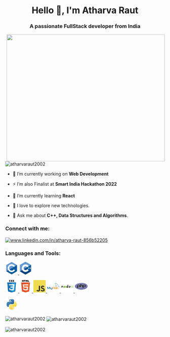 <h1 align="center">Hello 👋, I'm Atharva Raut</h1>
<h3 align="center">A passionate FullStack developer from India</h3>

<p><img align="Right" src="https://img.freepik.com/free-vector/man-working-using-laptop-flat-design_1308-102458.jpg?size=626&ext=jpg&ga=GA1.2.647198670.1671065352&semt=ais" height="400" width="500" /></p>

<p align="left"> <img src="https://komarev.com/ghpvc/?username=atharvaraut2002&label=Profile%20views&color=0e75b6&style=flat" alt="atharvaraut2002" /> </p>

- 🔭 I’m currently working on **Web Development**

- ⚡ I’m also Finalist at **Smart India Hackathon 2022** 

- 🌱 I’m currently learning **React**

- 🔭 I love to explore new technologies.

- 💬 Ask me about **C++, Data Structures and Algorithms**.

<h3 align="left">Connect with me:</h3>
<p align="left"><a href="https://linkedin.com/in/atharva-raut-856b52205" target="_blank"> <img align="center" src="https://raw.githubusercontent.com/rahuldkjain/github-profile-readme-generator/master/src/images/icons/Social/linked-in-alt.svg" alt="www.linkedin.com/in/atharva-raut-856b52205" height="30" width="40" /> </a>
</p>

<h3 align="left">Languages and Tools:</h3>
<p align="left"> <a href="https://www.cprogramming.com/" target="_blank" rel="noreferrer"> <img src="https://raw.githubusercontent.com/devicons/devicon/master/icons/c/c-original.svg" alt="c" width="40" height="40"/> </a> <a href="https://www.w3schools.com/cpp/" target="_blank" rel="noreferrer"> <img src="https://raw.githubusercontent.com/devicons/devicon/master/icons/cplusplus/cplusplus-original.svg" alt="cplusplus" width="40" height="40"/> </a> </p> 
<p><a href="https://www.w3schools.com/css/" target="_blank" rel="noreferrer"> <img src="https://raw.githubusercontent.com/devicons/devicon/master/icons/css3/css3-original-wordmark.svg" alt="css3" width="40" height="40"/> </a> <a href="https://www.w3.org/html/" target="_blank" rel="noreferrer"> <img src="https://raw.githubusercontent.com/devicons/devicon/master/icons/html5/html5-original-wordmark.svg" alt="html5" width="40" height="40"/> </a> <a href="https://developer.mozilla.org/en-US/docs/Web/JavaScript" target="_blank" rel="noreferrer"> <img src="https://raw.githubusercontent.com/devicons/devicon/master/icons/javascript/javascript-original.svg" alt="javascript" width="40" height="40"/> </a> <a href="https://www.mysql.com/" target="_blank" rel="noreferrer"> <img src="https://raw.githubusercontent.com/devicons/devicon/master/icons/mysql/mysql-original-wordmark.svg" alt="mysql" width="40" height="40"/> </a> <a href="https://nodejs.org" target="_blank" rel="noreferrer"> <img src="https://raw.githubusercontent.com/devicons/devicon/master/icons/nodejs/nodejs-original-wordmark.svg" alt="nodejs" width="40" height="40"/> </a> <a href="https://www.php.net" target="_blank" rel="noreferrer"> <img src="https://raw.githubusercontent.com/devicons/devicon/master/icons/php/php-original.svg" alt="php" width="40" height="40"/> </a></p>
<p><a href="https://www.python.org" target="_blank" rel="noreferrer"> <img src="https://raw.githubusercontent.com/devicons/devicon/master/icons/python/python-original.svg" alt="python" width="40" height="40"/> </a> </p>

<p><img align="left" src="https://github-readme-stats.vercel.app/api/top-langs?username=atharvaraut2002&show_icons=true&locale=en&layout=compact"
alt="atharvaraut2002" /></p>

<p>&nbsp;<img align="center" src="https://github-readme-stats.vercel.app/api?username=atharvaraut2002&show_icons=true&locale=en" alt="atharvaraut2002" /></p>

<p><img align="center" src="https://github-readme-streak-stats.herokuapp.com/?user=atharvaraut2002&" alt="atharvaraut2002" /></p>

<!---
AtharvaRaut2002/AtharvaRaut2002 is a ✨ special ✨ repository because its `README.md` (this file) appears on your GitHub profile.
You can click the Preview link to take a look at your changes.
--->
